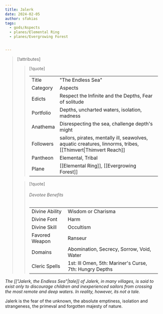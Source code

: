 ```yaml
---
title: Jalerk
date: 2024-02-05
author: sfakias
tags:
  - gods/Aspects
  - planes/Elemental Ring
  - planes/Evergrowing Forest


---
```

> [!attributes]
> 
> > [!quote]
> >
> > | | |
> > | --- | --- |
> > | Title | "The Endless Sea" |
> > | Category | Aspects |
> > | Edicts | Respect the Infinite and the Depths, Fear of solitude |
> > | Portfolio | Depths, uncharted waters, isolation, madness |
> > | Anathema | Disrespecting the sea, challenge depth's might |
> > | Followers | sailors, pirates, mentally ill, seawolves, aquatic creatures, linnorms, tribes, [[Thimvert\|Thimvert Reach]] |
> > | Pantheon | Elemental, Tribal |
> > | Plane | [[Elemental Ring]], [[Evergrowing Forest]] |
>
> > [!quote]
> > 
> > ###### Devotee Benefits
> > | | |
> > | --- | --- |
> > | Divine Ability | Wisdom or Charisma |
> > | Divine Font | Harm |
> > | Divine Skill | Occultism |
> > | Favored Weapon | Ranseur |
> > | Domains | Abomination, Secrecy, Sorrow, Void, Water |
> > | Cleric Spells | 1st: Ill Omen, 5th: Mariner's Curse, 7th: Hungry Depths |

_The [["Jalerk, the Endless Sea"|tale]] of Jalerk, in many villages, is said to exist only to discourage children and inexperienced sailors from crossing the most remote and deep waters. In reality, however, its not a tale._

Jalerk is the fear of the unknown, the absolute emptiness, isolation and strangeness, the primeval and forgotten majesty of nature.